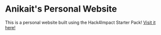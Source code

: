 # Anikait's Personal Website
This is a personal website built using the Hack4Impact Starter Pack!
[Visit it here!](https://anivishy.github.io)